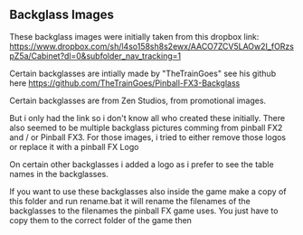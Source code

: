 ## Backglass Images
These backglass images were initially taken from this dropbox link:
https://www.dropbox.com/sh/l4so158sh8s2ewx/AACO7ZCV5LAOw2I_fORzspZ5a/Cabinet?dl=0&subfolder_nav_tracking=1

Certain backglasses are intially made by "TheTrainGoes" see his github here https://github.com/TheTrainGoes/Pinball-FX3-Backglass

Certain backglasses are from Zen Studios, from promotional images.

But i only had the link so i don't know all who created these initially. There also seemed to be multiple backglass pictures comming from
pinball FX2 and / or Pinball FX3. For those images, i tried to either remove those logos or replace it with a pinball FX Logo

On certain other backglasses i added a logo as i prefer to see the table names in the backglasses.

If you want to use these backglasses also inside the game make a copy of this folder and run rename.bat it will rename the filenames
of the backglasses to the filenames the pinball FX game uses. You just have to copy them to the correct folder of the game then


